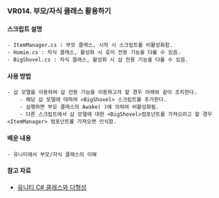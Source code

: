 ### VR014. 부모/자식 클래스 활용하기


#### 스크립트 설명
	- ItemManager.cs : 부모 클래스, 시작 시 스크립트를 비활성화함. 
	- Homie.cs : 자식 클래스, 활성화 시 호미 전용 기능을 다룰 수 있음.
	- BigShovel.cs : 자식 클래스, 활성화 시 삽 전용 기능을 다룰 수 있음.



#### 사용 방법
	- 삽 모델을 이용하여 삽 전용 기능을 이용하고자 할 경우 아래와 같이 조치한다.
		- 해당 삽 모델에 대하여 <BigShovel> 스크립트를 추가한다.
		- 실행하면 부모 클래스의 Awake( )에 의하여 비활성화됨.
		- 다른 스크립트에서 삽 모델에 대한 <BigShovel>컴포넌트를 가져오려고 할 경우 <ItemManager> 컴포넌트를 가져오면 인식함.



#### 배운 내용
	- 유니티에서 부모/자식 클래스의 이해



#### 참고 자료
 - [유니티 C# 클래스와 다형성](https://itmining.tistory.com/36?category=640760)